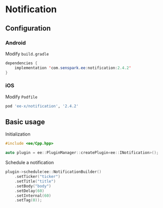 # Notification
## Configuration
### Android
Modify `build.gradle`
```java
dependencies {
    implementation 'com.senspark.ee:notification:2.4.2'
}
```

### iOS
Modify `Podfile`
```ruby
pod 'ee-x/notification', '2.4.2'
```

## Basic usage
Initialization
```cpp
#include <ee/Cpp.hpp>

auto plugin = ee::PluginManager::createPlugin<ee::INotification>();
```

Schedule a notification
```cpp
plugin->schedule(ee::NotificationBuilder()
    .setTicker("ticker")
    .setTitle("title")
    .setBody("body")
    .setDelay(60)
    .setInternal(60)
    .setTag(0));
```